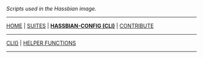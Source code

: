_Scripts used in the Hassbian image._

***

[HOME](/hassbian-scripts/) | [SUITES](/hassbian-scripts/suites) | [**HASSBIAN-CONFIG (CLI)**](/hassbian-scripts/cli) | [CONTRIBUTE](/hassbian-scripts/contribute)

***

[CLI()](/hassbian-scripts/cli/cli) | [HELPER FUNCTIONS](/hassbian-scripts/cli/helpers)

***

